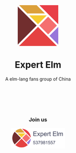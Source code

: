 ### &nbsp;

<div align="center">
  <img src="./expert-elm.svg" width="128" title="Expert Elm" />

  # Expert Elm

  A elm-lang fans group of China

  ### &nbsp;
  ### &nbsp;

  ### Join us
  <a href="http://qm.qq.com/cgi-bin/qm/qr?k=DJanxlJA_AMOw-tynruACsaqy0HD9SMZ" target="_blank">
    <img src="./group.svg" height="64">
  </a>
</div>
